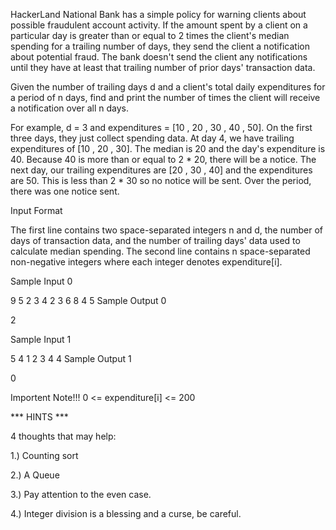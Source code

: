 HackerLand National Bank has a simple policy for warning clients about possible fraudulent account activity. If the amount spent by a client on a particular day is greater than or equal to 2 times the client's median spending for a trailing number of days, they send the client a notification about potential fraud. The bank doesn't send the client any notifications until they have at least that trailing number of prior days' transaction data.

Given the number of trailing days d and a client's total daily expenditures for a period of n days, find and print the number of times the client will receive a notification over all n days.

For example, d = 3 and expenditures = [10 , 20 , 30 , 40 , 50]. On the first three days, they just collect spending data. At day 4, we have trailing expenditures of [10 , 20 , 30]. The median is 20 and the day's expenditure is 40. Because 40 is more than or equal to 2 * 20, there will be a notice. The next day, our trailing expenditures are [20 , 30 , 40] and the expenditures are 50. This is less than 2 * 30 so no notice will be sent. Over the period, there was one notice sent.


Input Format

The first line contains two space-separated integers n and d, the number of days of transaction data, and the number of trailing days' data used to calculate median spending.
The second line contains n space-separated non-negative integers where each integer  denotes expenditure[i].


Sample Input 0

9 5
2 3 4 2 3 6 8 4 5
Sample Output 0

2


Sample Input 1

5 4
1 2 3 4 4
Sample Output 1

0

Importent Note!!!
0 <= expenditure[i] <= 200



*** HINTS ***

4 thoughts that may help:

1.) Counting sort

2.) A Queue

3.) Pay attention to the even case.

4.) Integer division is a blessing and a curse, be careful.


